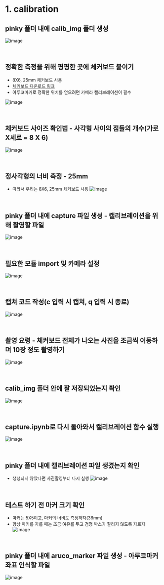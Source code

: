 # 1. calibration
## pinky 폴더 내에 calib_img 폴더 생성
![image](https://github.com/pinklab-art/pinky_study/blob/main/picture/pinky_blue/image11.png)

<br>

## 정확한 측정을 위해 평평한 곳에 체커보드 붙이기
- 8X6, 25mm 체커보드 사용
- [체커보드 다운로드 링크](https://raw.githubusercontent.com/MarkHedleyJones/markhedleyjones.github.io/master/media/calibration-checkerboard-collection/Checkerboard-A4-25mm-8x6.pdf)
- 아루코마커로 정확한 위치를 얻으려면 카메라 캘리브레이션이 필수

![image](https://github.com/pinklab-art/pinky_study/blob/main/picture/pinky_blue/image12.png)

<br>

## 체커보드 사이즈 확인법 - 사각형 사이의 점들의 개수(가로X세로 = 8 X 6) 
![image](https://github.com/pinklab-art/pinky_study/blob/main/picture/pinky_blue/image13.png)

<br>

## 정사각형의 너비 측정 - 25mm
- 따라서 우리는 8X6, 25mm 체커보드 사용
![image](https://github.com/pinklab-art/pinky_study/blob/main/picture/pinky_blue/image14.png)

<br>

## pinky 폴더 내에 capture 파일 생성 - 캘리브레이션을 위해 촬영할 파일

![image](https://github.com/pinklab-art/pinky_study/blob/main/picture/pinky_blue/image15.png)

<br>

## 필요한 모듈 import 및 카메라 설정
 
![image](https://github.com/pinklab-art/pinky_study/blob/main/picture/pinky_blue/image16.png)

<br>

## 캡쳐 코드 작성(c 입력 시 캡쳐, q 입력 시 종료)
![image](https://github.com/pinklab-art/pinky_study/blob/main/picture/pinky_blue/image17.png)

<br>

## 촬영 요령 - 체커보드 전체가 나오는 사진을 조금씩 이동하며 10장 정도 촬영하기 
![image](https://github.com/pinklab-art/pinky_study/blob/main/picture/pinky_blue/image18.png)

<br>

## calib_img 폴더 안에 잘 저장되었는지 확인
![image](https://github.com/pinklab-art/pinky_study/blob/main/picture/pinky_blue/image19.png)

<br>

## capture.ipynb로 다시 돌아와서 캘리브레이션 함수 실행 
![image](https://github.com/pinklab-art/pinky_study/blob/main/picture/pinky_blue/image20.png)

<br>

## pinky 폴더 내에 캘리브레이션 파일 생겼는지 확인
- 생성되지 않았다면 사진촬영부터 다시 실행
![image](https://github.com/pinklab-art/pinky_study/blob/main/picture/pinky_blue/image21.png)

<br>

## 테스트 하기 전 마커 크기 확인
- 마커는 5X5이고, 마커의 너비도 측정하자(36mm)
- 항상 마커를 자를 때는 조금 여유를 두고 검정 박스가 잘리지 않도록 자르자
![image](https://github.com/pinklab-art/pinky_study/blob/main/picture/pinky_blue/image23.png)

<br>

## pinky 폴더 내에 aruco_marker 파일 생성 - 아루코마커 좌표 인식할 파일
![image](https://github.com/pinklab-art/pinky_study/blob/main/picture/pinky_blue/image22.png)

<br>
